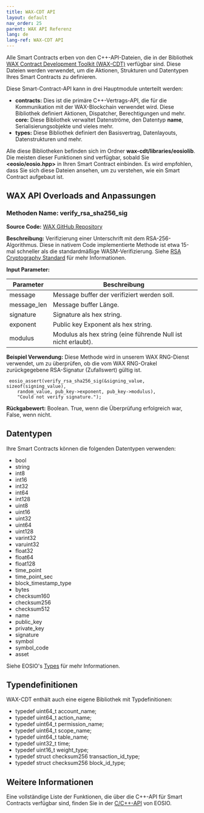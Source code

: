 ```yaml
---
title: WAX-CDT API
layout: default
nav_order: 25
parent: WAX API Referenz
lang: de
lang-ref: WAX-CDT API
---
```


Alle Smart Contracts erben von den C++-API-Dateien, die in der Bibliothek [WAX Contract Development Toolkit (WAX-CDT)](/de/dapp-development/wax-cdt/) verfügbar sind. Diese Dateien werden verwendet, um die Aktionen, Strukturen und Datentypen Ihres Smart Contracts zu definieren. 

Diese Smart-Contract-API kann in drei Hauptmodule unterteilt werden:

* **contracts:** Dies ist die primäre C++-Vertrags-API, die für die Kommunikation mit der WAX-Blockchain verwendet wird. Diese Bibliothek definiert Aktionen, Dispatcher, Berechtigungen und mehr. 
**core:** Diese Bibliothek verwaltet Datenströme, den Datentyp **name**, Serialisierungsobjekte und vieles mehr. 
* **types:** Diese Bibliothek definiert den Basisvertrag, Datenlayouts, Datenstrukturen und mehr. 

Alle diese Bibliotheken befinden sich im Ordner **wax-cdt/libraries/eosiolib**. Die meisten dieser Funktionen sind verfügbar, sobald Sie **<eosio/eosio.hpp>** in Ihren Smart Contract einbinden. Es wird empfohlen, dass Sie sich diese Dateien ansehen, um zu verstehen, wie ein Smart Contract aufgebaut ist.

## WAX API Overloads and Anpassungen 

### Methoden Name: verify_rsa_sha256_sig

**Source Code:** <a href="https://github.com/worldwide-asset-exchange/wax-cdt/blob/master/libraries/eosiolib/core/eosio/crypto.hpp#L283" target="_blank">WAX GitHub Repository</a>

**Beschreibung:** Verifizierung einer Unterschrift mit dem RSA-256-Algorithmus. Diese in nativem Code implementierte Methode ist etwa 15-mal schneller als die standardmäßige WASM-Verifizierung. Siehe <a href="https://www.emc.com/collateral/white-papers/h11300-pkcs-1v2-2-rsa-cryptography-standard-wp.pdf" target="_blank">RSA Cryptography Standard</a> für mehr Informationen.

**Input Parameter:**

| Parameter | Beschreibung
| --- | -------------------------- |
| message | Message buffer der verifiziert werden soll. |
| message_len | Message buffer Länge. |
| signature | Signature als hex string. |
| exponent | Public key Exponent als hex string. |
| modulus  | Modulus als hex string (eine führende Null ist nicht erlaubt). |

**Beispiel Verwendung:** Diese Methode wird in unserem WAX RNG-Dienst verwendet, um zu überprüfen, ob die vom WAX RNG-Orakel zurückgegebene RSA-Signatur (Zufallswert) gültig ist.

```
 eosio_assert(verify_rsa_sha256_sig(&signing_value, sizeof(signing_value), 
    random_value, pub_key->exponent, pub_key->modulus),
    "Could not verify signature.");
```


**Rückgabewert:** Boolean. True, wenn die Überprüfung erfolgreich war, False, wenn nicht.

## Datentypen

Ihre Smart Contracts können die folgenden Datentypen verwenden:

* bool
* string
* int8
* int16
* int32
* int64
* int128
* uint8
* uint16
* uint32
* uint64
* uint128
* varint32
* varuint32
* float32
* float64
* float128
* time_point
* time_point_sec
* block_timestamp_type
* bytes
* checksum160
* checksum256
* checksum512
* name
* public_key
* private_key
* signature
* symbol
* symbol_code
* asset

Siehe EOSIO's <a href="https://eosio.github.io/eosio.cdt/1.6.0/group__types.html" target="_blank">Types</a> für mehr Informationen.

## Typendefinitionen

WAX-CDT enthält auch eine eigene Bibliothek mit Typdefinitionen:

* typedef uint64_t account_name;
* typedef uint64_t action_name;
* typedef uint64_t permission_name;
* typedef uint64_t scope_name;
* typedef uint64_t table_name;
* typedef uint32_t time;
* typedef uint16_t weight_type;
* typedef struct checksum256 transaction_id_type;
* typedef struct checksum256 block_id_type;

## Weitere Informationen

Eine vollständige Liste der Funktionen, die über die C++-API für Smart Contracts verfügbar sind, finden Sie in der <a href="https://eosio.github.io/eosio.cdt" target="_blank">C/C++-API</a> von EOSIO.
